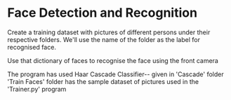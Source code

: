 # Face Detection and Recognition
 
Create a training dataset with pictures of different persons under their respective folders. 
     We'll use the name of the folder as the label for recognised face.

Use that dictionary of faces to recognise the face using the front camera

The program has used Haar Cascade Classifier-- given in 'Cascade' folder
'Train Faces' folder has the sample dataset of pictures used in the 'Trainer.py' program

